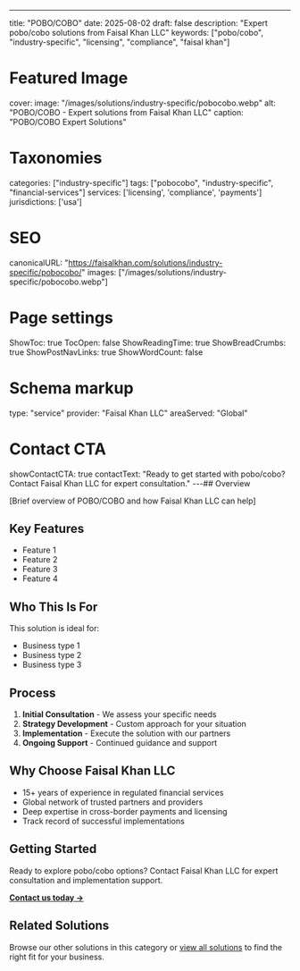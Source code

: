 ---
title: "POBO/COBO"
date: 2025-08-02
draft: false
description: "Expert pobo/cobo solutions from Faisal Khan LLC"
keywords: ["pobo/cobo", "industry-specific", "licensing", "compliance", "faisal khan"]

# Featured Image
cover:
    image: "/images/solutions/industry-specific/pobocobo.webp"
    alt: "POBO/COBO - Expert solutions from Faisal Khan LLC"
    caption: "POBO/COBO Expert Solutions"

# Taxonomies
categories: ["industry-specific"]
tags: ["pobocobo", "industry-specific", "financial-services"]
services: ['licensing', 'compliance', 'payments']
jurisdictions: ['usa']

# SEO
canonicalURL: "https://faisalkhan.com/solutions/industry-specific/pobocobo/"
images: ["/images/solutions/industry-specific/pobocobo.webp"]

# Page settings
ShowToc: true
TocOpen: false
ShowReadingTime: true
ShowBreadCrumbs: true
ShowPostNavLinks: true
ShowWordCount: false

# Schema markup
type: "service"
provider: "Faisal Khan LLC"
areaServed: "Global"

# Contact CTA
showContactCTA: true
contactText: "Ready to get started with pobo/cobo? Contact Faisal Khan LLC for expert consultation."
---## Overview

[Brief overview of POBO/COBO and how Faisal Khan LLC can help]

## Key Features

- Feature 1
- Feature 2  
- Feature 3
- Feature 4

## Who This Is For

This solution is ideal for:

- Business type 1
- Business type 2
- Business type 3

## Process

1. **Initial Consultation** - We assess your specific needs
2. **Strategy Development** - Custom approach for your situation  
3. **Implementation** - Execute the solution with our partners
4. **Ongoing Support** - Continued guidance and support

## Why Choose Faisal Khan LLC

- 15+ years of experience in regulated financial services
- Global network of trusted partners and providers
- Deep expertise in cross-border payments and licensing
- Track record of successful implementations

## Getting Started

Ready to explore pobo/cobo options? Contact Faisal Khan LLC for expert consultation and implementation support.

**[Contact us today →](mailto:contact@faisalkhan.com)**

## Related Solutions

Browse our other solutions in this category or [view all solutions](/solutions/) to find the right fit for your business.
